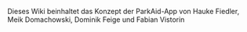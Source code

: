 Dieses Wiki beinhaltet das Konzept der ParkAid-App von Hauke Fiedler, Meik Domachowski, Dominik Feige und Fabian Vistorin
